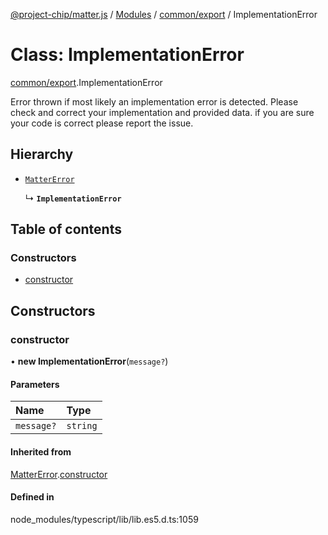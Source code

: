 [@project-chip/matter.js](../README.md) / [Modules](../modules.md) / [common/export](../modules/common_export.md) / ImplementationError

# Class: ImplementationError

[common/export](../modules/common_export.md).ImplementationError

Error thrown if most likely an implementation error is detected. Please check and correct your implementation and
provided data. if you are sure your code is correct please report the issue.

## Hierarchy

- [`MatterError`](common_export.MatterError.md)

  ↳ **`ImplementationError`**

## Table of contents

### Constructors

- [constructor](common_export.ImplementationError.md#constructor)

## Constructors

### constructor

• **new ImplementationError**(`message?`)

#### Parameters

| Name | Type |
| :------ | :------ |
| `message?` | `string` |

#### Inherited from

[MatterError](common_export.MatterError.md).[constructor](common_export.MatterError.md#constructor)

#### Defined in

node_modules/typescript/lib/lib.es5.d.ts:1059
